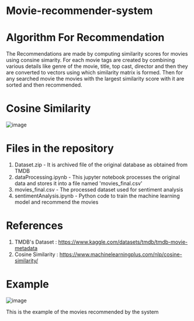 ﻿# Movie-recommender-system
# Algorithm For Recommendation
The Recommendations are made by computing similarity scores for movies using consine simarity. For each movie tags are created by combining various details like genre of the movie, title, top cast, director and then they are converted to vectors using which similarity matrix is formed. Then for any searched movie the movies with the largest similarity score with it are sorted and then recommended.

# Cosine Similarity
![image](https://github.com/bhargava-abhyudaya/Movie-recommender-system/assets/100035845/2f228447-9689-499c-9096-0a1e037f40d4)

# Files in the repository
1) Dataset.zip - It is archived file of the original database as obtained from TMDB
2) dataProcessing.ipynb - This jupyter notebook processes the original data and stores it into a file named 'movies_final.csv'
3) movies_final.csv - The processed dataset used for sentiment analysis
4) sentimentAnalysis.ipynb - Python code to train the machine learning model and recommend the movies

# References 
1) TMDB's Dataset : https://www.kaggle.com/datasets/tmdb/tmdb-movie-metadata
2) Cosine Similarity : https://www.machinelearningplus.com/nlp/cosine-similarity/

# Example
![image](https://github.com/bhargava-abhyudaya/Movie-recommender-system/assets/100035845/eb7101c1-4c54-488d-899b-398d6aaba31b)

This is the example of the movies recommended by the system
